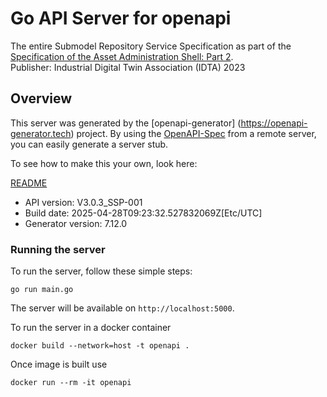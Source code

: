 # Go API Server for openapi

The entire Submodel Repository Service Specification as part of the [Specification of the Asset Administration Shell: Part 2](http://industrialdigitaltwin.org/en/content-hub).  
Publisher: Industrial Digital Twin Association (IDTA) 2023

## Overview
This server was generated by the [openapi-generator]
(https://openapi-generator.tech) project.
By using the [OpenAPI-Spec](https://github.com/OAI/OpenAPI-Specification) from a remote server, you can easily generate a server stub.

To see how to make this your own, look here:

[README](https://openapi-generator.tech)

- API version: V3.0.3_SSP-001
- Build date: 2025-04-28T09:23:32.527832069Z[Etc/UTC]
- Generator version: 7.12.0


### Running the server
To run the server, follow these simple steps:

```
go run main.go
```

The server will be available on `http://localhost:5000`.

To run the server in a docker container
```
docker build --network=host -t openapi .
```

Once image is built use
```
docker run --rm -it openapi
```
